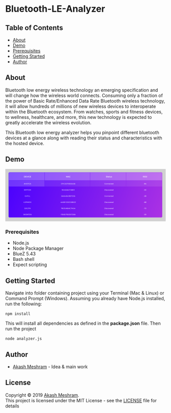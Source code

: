 # Bluetooth-LE-Analyzer

## Table of Contents
- [About](#about)
- [Demo](#Demo)
- [Prerequisites](#Prerequisites)
- [Getting Started](#getting_started)
- [Author](#authors)

## About <a name = "about"></a>
Bluetooth low energy wireless technology an emerging specification and will change how the wireless world connects. Consuming only a fraction of the power of Basic Rate/Enhanced Data Rate Bluetooth wireless technology, it will allow hundreds of millions of new wireless devices to interoperate within the Bluetooth ecosystem. From watches, sports and fitness devices, to wellness, healthcare, and more, this new technology is expected to greatly accelerate the wireless evolution.

This Bluetooth low energy analyzer helps you pinpoint different bluetooth devices at a glance along with reading their status and characteristics with the hosted device.

## Demo <a name = "Demo"></a>
<p align="center">
  <img width="700" align="center" src="./Annotation.png" alt="demo"/>
</p>

### Prerequisites <a name = "Prerequisites"></a>
* Node.js
* Node Package Manager
* BlueZ 5.43
* Bash shell
* Expect scripting

## Getting Started <a name = "getting_started"></a>
Navigate into folder containing project using your Terminal (Mac & Linux) or Command Prompt (Windows).  Assuming you already have Node.js installed, run the following:

```
npm install
```

This will install all dependencies as defined in the **package.json** file. 
Then run the project
```
node analyzer.js
```

## Author <a name = "authors"></a>
- [Akash Meshram](https://github.com/akashmeshram) - Idea & main work

## License
Copyright © 2019 [Akash Meshram](https://github.com/akashmeshram).<br />
This project is licensed under the MIT License - see the [LICENSE](./LICENSE) file for details
